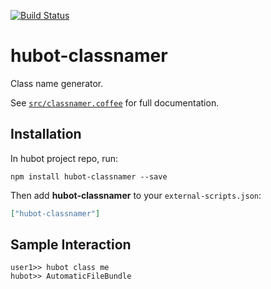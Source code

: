 [![Build Status](http://img.shields.io/travis/1syo/hubot-classnamer.svg?style=flat)](https://travis-ci.org/1syo/hubot-classnamer)
# hubot-classnamer

Class name generator.

See [`src/classnamer.coffee`](src/classnamer.coffee) for full documentation.

## Installation

In hubot project repo, run:

`npm install hubot-classnamer --save`

Then add **hubot-classnamer** to your `external-scripts.json`:

```json
["hubot-classnamer"]
```

## Sample Interaction

```
user1>> hubot class me
hubot>> AutomaticFileBundle
```
